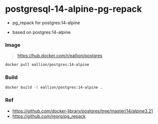 # postgresql-14-alpine-pg-repack

- pg_repack for postgres:14-alpine

- based on postgres:14-alpine

### Image

> https://hub.docker.com/r/eallion/postgres

```bash
docker pull eallion/postgres:14-alpine
```

### Build

```bash
docker build -t eallion/postgres:14-alpine .
```

### Ref

- https://github.com/docker-library/postgres/tree/master/14/alpine3.21
- https://github.com/reorg/pg_repack
